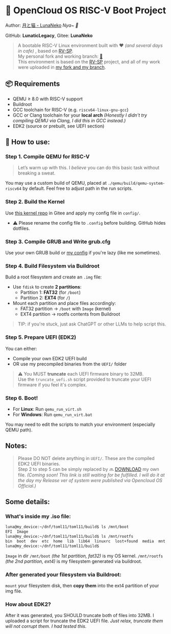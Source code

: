 # 🚀 OpenCloud OS RISC-V Boot Project

Author: [月と猫 - LunaNeko](https://github.com/LunaticLegacy)  *Nya~ 🐾*

GitHub: **LunaticLegacy**, Gitee: **LunaNeko**

> A bootable RISC-V Linux environment built with ❤️ *(and several days in cafe)* , based on [RV-SP](https://github.com/riscv-non-isa/riscv-platforms/tree/master/rv-sp). <br>
> My personal fork and working branch: [🔗](https://github.com/LunaticLegacy/rv-sp-test-mod/tree/lunanekos_working) <br>
> This environment is based on the [RV-SP](https://github.com/riscv-non-isa/riscv-platforms/tree/master/rv-sp) project, and all of my work were uploaded in [my fork and my branch](https://github.com/LunaticLegacy/rv-sp-test-mod/tree/lunanekos_working).

## 📦 Requirements
- QEMU ≥ 8.0 with RISC-V support
- Buildroot
- GCC toolchain for RISC-V (e.g. `riscv64-linux-gnu-gcc`)
- GCC or Clang toolchain for your **local arch** *(Honestly I didn't try compiling QEMU via Clang, I did this in GCC instead.)*
- EDK2 (source or prebuilt, see UEFI section)

## 🔧 How to use:
### Step 1. Compile QEMU for RISC-V
> Let’s warm up with this. I *believe* you can do this basic task without breaking a sweat.

You may use a custom build of QEMU, placed at `./qemu/build/qemu-system-riscv64` by default. Feel free to adjust path in the run scripts.

### Step 2. Build the Kernel
Use [this kernel repo](https://gitee.com/lunaneko/OpenCloudOS-Kernel.git) in Gitee and apply my config file in `config/`.

- ⚠️ Please rename the config file to `.config` before building. GitHub hides dotfiles.

### Step 3. Compile GRUB and Write grub.cfg
Use your own GRUB build or [my config](grub.cfg) if you're lazy (like me sometimes).

### Step 4. Build Filesystem via Buildroot
Build a root filesystem and create an `.img` file:

- Use `fdisk` to create **2 partitions**:
  - Partition 1: **FAT32** (for `/boot`)
  - Partition 2: **EXT4** (for `/`)
- Mount each partition and place files accordingly:
  - FAT32 partition → `/boot` with `Image` (kernel)
  - EXT4 partition → rootfs contents from Buildroot

> TIP: if you're stuck, just ask ChatGPT or other LLMs to help script this.

### Step 5. Prepare UEFI (EDK2)
You can either:
- Compile your own EDK2 UEFI build
- OR use my precompiled binaries from the `UEFI/` folder

> ⚠️ You MUST **truncate** each UEFI firmware binary to 32MB.  
> Use the `truncate_uefi.sh` script provided to truncate your UEFI firmware if you feel it's complex.

### Step 6. Boot!
- For **Linux**: Run `qemu_run_virt.sh`  
- For **Windows**: Run `qemu_run_virt.bat`

You may need to edit the scripts to match your environment (especially QEMU path).

## Notes:
> Please DO NOT delete anything in `UEFI/`. These are the compiled EDK2 UEFI binaries. <br>
> Step 2 to step 5 can be simply replaced by 🔜 [DOWNLOAD]() my own file. *(Coming soon! This link is still waiting for be fulfilled. I will do it at the day my Release ver of system were published via Opencloud OS Official.)*

## Some details:

### What's inside my .iso file:
```bash
luna@my_device:~/dnf/toml11/toml11/build$ ls /mnt/boot
EFI  Image
luna@my_device:~/dnf/toml11/toml11/build$ ls /mnt/rootfs
bin  boot  dev  etc  home  lib  lib64  linuxrc  lost+found  media  mnt  opt  proc  root  run  sbin  share  srv  sys  tmp  usr  var
luna@my_device:~/dnf/toml11/toml11/build$
```

`Image` in dir `/mnt/boot` *(the 1st partition, fat32)* is my OS kernel. `/mnt/rootfs` *(the 2nd partition, ext4)* is my filesystem generated via buildroot.

### After generated your filesystem via Buildroot:

`mount` your filesystem disk, then **copy them** into the ext4 partition of your img file.

### How about EDK2?

After it was generated, you SHOULD truncate both of files into 32MB. I uploaded a script for truncate the EDK2 UEFI file. *Just relax, truncate them will not corrupt them. I had tested this.*



